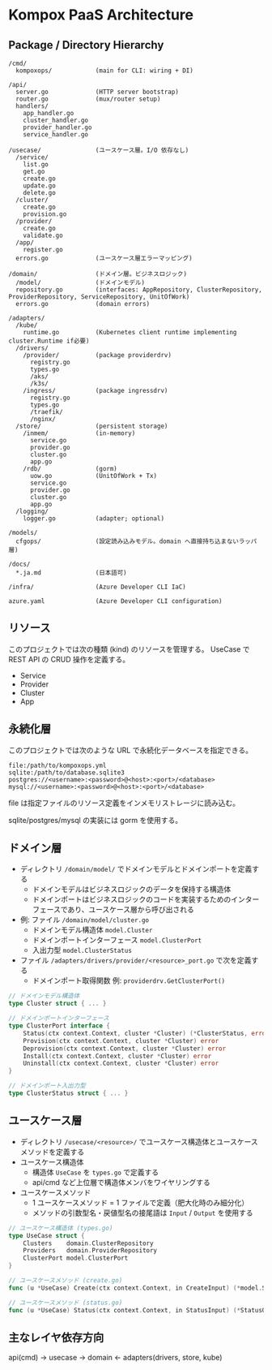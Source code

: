 # Kompox PaaS Architecture

## Package / Directory Hierarchy

```
/cmd/
  kompoxops/            (main for CLI: wiring + DI)

/api/
  server.go             (HTTP server bootstrap)
  router.go             (mux/router setup)
  handlers/
    app_handler.go
    cluster_handler.go
    provider_handler.go
    service_handler.go

/usecase/               (ユースケース層。I/O 依存なし)
  /service/
    list.go
    get.go
    create.go
    update.go
    delete.go
  /cluster/
    create.go
    provision.go
  /provider/
    create.go
    validate.go
  /app/
    register.go
  errors.go             (ユースケース層エラーマッピング)

/domain/                (ドメイン層。ビジネスロジック)
  /model/               (ドメインモデル)
  repository.go         (interfaces: AppRepository, ClusterRepository, ProviderRepository, ServiceRepository, UnitOfWork)
  errors.go             (domain errors)

/adapters/
  /kube/
    runtime.go          (Kubernetes client runtime implementing cluster.Runtime if必要)
  /drivers/
    /provider/          (package providerdrv)
      registry.go
      types.go
      /aks/
      /k3s/
    /ingress/           (package ingressdrv)
      registry.go
      types.go
      /traefik/
      /nginx/
  /store/               (persistent storage)
    /inmem/             (in-memory)
      service.go
      provider.go
      cluster.go
      app.go
    /rdb/               (gorm)
      uow.go            (UnitOfWork + Tx)
      service.go
      provider.go
      cluster.go
      app.go
  /logging/
    logger.go           (adapter; optional)

/models/
  cfgops/               (設定読み込みモデル。domain へ直接持ち込まないラッパ層)

/docs/
  *.ja.md               (日本語可)

/infra/                 (Azure Developer CLI IaC)

azure.yaml              (Azure Developer CLI configuration)
```

## リソース

このプロジェクトでは次の種類 (kind) のリソースを管理する。
UseCase で REST API の CRUD 操作を定義する。

- Service
- Provider
- Cluster
- App

## 永続化層

このプロジェクトでは次のような URL で永続化データベースを指定できる。

```
file:/path/to/kompoxops.yml
sqlite:/path/to/database.sqlite3
postgres://<username>:<password>@<host>:<port>/<database>
mysql://<username>:<password>@<host>:<port>/<database>
```

file は指定ファイルのリソース定義をインメモリストレージに読み込む。

sqlite/postgres/mysql の実装には gorm を使用する。

## ドメイン層

- ディレクトリ `/domain/model/` でドメインモデルとドメインポートを定義する
  - ドメインモデルはビジネスロジックのデータを保持する構造体
  - ドメインポートはビジネスロジックのコードを実装するためのインターフェースであり、ユースケース層から呼び出される
- 例: ファイル `/domain/model/cluster.go`
  - ドメインモデル構造体 `model.Cluster`
  - ドメインポートインターフェース `model.ClusterPort`
  - 入出力型 `model.ClusterStatus`
- ファイル `/adapters/drivers/provider/<resource>_port.go` で次を定義する
  - ドメインポート取得関数 例: `providerdrv.GetClusterPort()`

```go
// ドメインモデル構造体
type Cluster struct { ... }

// ドメインポートインターフェース
type ClusterPort interface {
	Status(ctx context.Context, cluster *Cluster) (*ClusterStatus, error)
	Provision(ctx context.Context, cluster *Cluster) error
	Deprovision(ctx context.Context, cluster *Cluster) error
	Install(ctx context.Context, cluster *Cluster) error
	Uninstall(ctx context.Context, cluster *Cluster) error
}

// ドメインポート入出力型
type ClusterStatus struct { ... }
```

## ユースケース層

- ディレクトリ `/usecase/<resource>/` でユースケース構造体とユースケースメソッドを定義する
- ユースケース構造体
  - 構造体 `UseCase` を `types.go` で定義する
  - api/cmd など上位層で構造体メンバをワイヤリングする
- ユースケースメソッド
  - 1 ユースケースメソッド = 1 ファイルで定義（肥大化時のみ細分化）
  - メソッドの引数型名・戻値型名の接尾語は `Input` / `Output` を使用する

```go
// ユースケース構造体 (types.go)
type UseCase struct {
	Clusters    domain.ClusterRepository
	Providers   domain.ProviderRepository
	ClusterPort model.ClusterPort
}

// ユースケースメソッド (create.go)
func (u *UseCase) Create(ctx context.Context, in CreateInput) (*model.Service, error)

// ユースケースメソッド (status.go)
func (u *UseCase) Status(ctx context.Context, in StatusInput) (*StatusOutput, error)
```

## 主なレイヤ依存方向

api(cmd) → usecase → domain ← adapters(drivers, store, kube)
